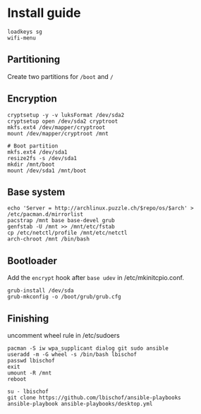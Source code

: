 # Install guide

```
loadkeys sg
wifi-menu
```

## Partitioning
Create two partitions for `/boot` and `/`

## Encryption
```
cryptsetup -y -v luksFormat /dev/sda2
cryptsetup open /dev/sda2 cryptroot
mkfs.ext4 /dev/mapper/cryptroot
mount /dev/mapper/cryptroot /mnt

# Boot partition
mkfs.ext4 /dev/sda1
resize2fs -s /dev/sda1
mkdir /mnt/boot
mount /dev/sda1 /mnt/boot
```

## Base system
```
echo 'Server = http://archlinux.puzzle.ch/$repo/os/$arch' > /etc/pacman.d/mirrorlist
pacstrap /mnt base base-devel grub
genfstab -U /mnt >> /mnt/etc/fstab
cp /etc/netctl/profile /mnt/etc/netctl
arch-chroot /mnt /bin/bash
```

## Bootloader
Add the `encrypt` hook after `base udev` in /etc/mkinitcpio.conf.
```
grub-install /dev/sda
grub-mkconfig -o /boot/grub/grub.cfg
```

## Finishing
uncomment wheel rule in /etc/sudoers
```
pacman -S iw wpa_supplicant dialog git sudo ansible
useradd -m -G wheel -s /bin/bash lbischof
passwd lbischof
exit
umount -R /mnt
reboot

su - lbischof
git clone https://github.com/lbischof/ansible-playbooks
ansible-playbook ansible-playbooks/desktop.yml
```
